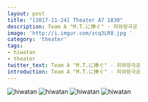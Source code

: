 ```yaml
---
layout: post
title: "[2017-11-24] Theater A7 1830"
description: Team A "M.T.に捧ぐ" - 히와땅극공
image: 'http://i.imgur.com/zcq3LR8.jpg '
category: 'theater'
tags:
- hiwatan
- theater
twitter_text: Team A "M.T.に捧ぐ" - 히와땅극공
introduction: Team A "M.T.に捧ぐ" - 히와땅극공
---
```

![hiwatan](http://i.imgur.com/W5dmlk8.jpg )
![hiwatan](http://i.imgur.com/3ejbfjN.jpg )
![hiwatan](http://i.imgur.com/QhIO7vg.jpg )
![hiwatan](http://i.imgur.com/QhIO7vg.jpg )
